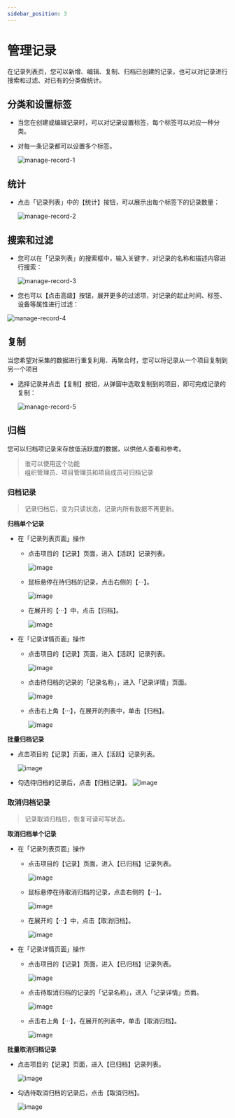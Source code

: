 ```yaml
---
sidebar_position: 3
---
```


# 管理记录

在记录列表页，您可以新增、编辑、复制、归档已创建的记录，也可以对记录进行搜索和过滤、对已有的分类做统计。

## 分类和设置标签

- 当您在创建或编辑记录时，可以对记录设置标签，每个标签可以对应一种分类。
- 对每一条记录都可以设置多个标签。

  ![manage-record-1](../img/manage-record-1.png)

## 统计

- 点击「记录列表」中的【统计】按钮，可以展示出每个标签下的记录数量：

  ![manage-record-2](../img/manage-record-2.png)

## 搜索和过滤

- 您可以在「记录列表」的搜索框中，输入关键字，对记录的名称和描述内容进行搜索：

  ![manage-record-3](../img/manage-record-3.png)

- 您也可以【点击高级】按钮，展开更多的过滤项，对记录的起止时间、标签、设备等属性进行过滤：

![manage-record-4](../img/manage-record-4.png)

## 复制

当您希望对采集的数据进行重复利用、再聚合时，您可以将记录从一个项目复制到另一个项目

- 选择记录并点击【复制】按钮，从弹窗中选取复制到的项目，即可完成记录的复制：

  ![manage-record-5](../img/manage-record-5.png)

## 归档

您可以归档项记录来存放低活跃度的数据，以供他人查看和参考。

> 谁可以使用这个功能<br />
> 组织管理员、项目管理员和项目成员可归档记录

### 归档记录

> 记录归档后，变为只读状态，记录内所有数据不再更新。

**归档单个记录**

- 在「记录列表页面」操作

  - 点击项目的【记录】页面，进入【活跃】记录列表。

    ![image](https://user-images.githubusercontent.com/105594127/197426841-9e8dc9b8-78a2-4621-9b31-26bf54a16ec7.png)

  - 鼠标悬停在待归档的记录，点击右侧的【···】。

    ![image](https://user-images.githubusercontent.com/105594127/197426960-c6af70ee-5a53-4036-a6bf-f6572fce8dac.png)

  - 在展开的【···】中，点击【归档】。

    ![image](https://user-images.githubusercontent.com/105594127/197427024-47afe74b-bfdc-4f7b-aa70-55dfc3726c61.png)

- 在「记录详情页面」操作

  - 点击项目的【记录】页面，进入【活跃】记录列表。

    ![image](https://user-images.githubusercontent.com/105594127/197426858-266ae312-68e2-4fba-8e6f-086eb9ddc2c6.png)

  - 点击待归档的记录的「记录名称」，进入「记录详情」页面。

    ![image](https://user-images.githubusercontent.com/105594127/197427212-a3bacd46-2e89-4273-b38f-164f887444ec.png)

  - 点击右上角【···】，在展开的列表中，单击【归档】。

    ![image](https://user-images.githubusercontent.com/105594127/197427355-daa3630b-97f4-4938-a4be-b78a46cca5e1.png)

**批量归档记录**

- 点击项目的【记录】页面，进入【活跃】记录列表。

  ![image](https://user-images.githubusercontent.com/105594127/197426867-e4362779-fb48-4959-b747-be4663f6cd12.png)

- 勾选待归档的记录后，点击【归档记录】。
  ![image](https://user-images.githubusercontent.com/105594127/197427459-a01aed19-a0d9-4f97-94c0-a8a9ae86809b.png)

### 取消归档记录

> 记录取消归档后，恢复可读可写状态。

**取消归档单个记录**

- 在「记录列表页面」操作

  - 点击项目的【记录】页面，进入【已归档】记录列表。

    ![image](https://user-images.githubusercontent.com/105594127/197427564-8547fa2b-7c29-4b81-8a32-89786e3268af.png)

  - 鼠标悬停在待取消归档的记录，点击右侧的【···】。

    ![image](https://user-images.githubusercontent.com/105594127/197427665-f5d6b173-0de1-4e1a-b7e3-b1f531c75d46.png)

  - 在展开的【···】中，点击【取消归档】。

    ![image](https://user-images.githubusercontent.com/105594127/197427731-cddc1b20-45ec-4b88-809a-75eab8ecc9df.png)

- 在「记录详情页面」操作

  - 点击项目的【记录】页面，进入【已归档】记录列表。

    ![image](https://user-images.githubusercontent.com/105594127/197427571-056a29a3-0bb0-4310-9e27-a1dafd61de08.png)

  - 点击待取消归档的记录的「记录名称」，进入「记录详情」页面。

    ![image](https://user-images.githubusercontent.com/105594127/197427855-a08202fa-7c27-496c-94ed-2dbb8aeace84.png)

  - 点击右上角【···】，在展开的列表中，单击【取消归档】。

    ![image](https://user-images.githubusercontent.com/105594127/197428018-95b5c63e-7dbf-4c1f-ae69-adb55cae40c8.png)

**批量取消归档记录**

- 点击项目的【记录】页面，进入【已归档】记录列表。

  ![image](https://user-images.githubusercontent.com/105594127/197427579-e313292d-e17d-447b-8d20-e36147b370d9.png)

- 勾选待取消归档的记录后，点击【取消归档】。

  ![image](https://user-images.githubusercontent.com/105594127/197428096-3f6dc571-c164-4946-9415-0080b6b96125.png)
